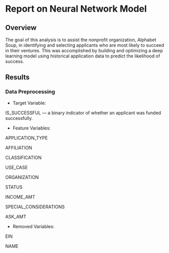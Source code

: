 # Report on Neural Network Model

## Overview

The goal of this analysis is to assist the nonprofit organization, Alphabet Soup, in identifying and selecting applicants who are most likely to succeed in their ventures. This was accomplished by building and optimizing a deep learning model using historical application data to predict the likelihood of success.

## Results

### Data Preprocessing

* Target Variable:

IS_SUCCESSFUL — a binary indicator of whether an applicant was funded successfully.

* Feature Variables:

APPLICATION_TYPE

AFFILIATION

CLASSIFICATION

USE_CASE

ORGANIZATION

STATUS

INCOME_AMT

SPECIAL_CONSIDERATIONS

ASK_AMT

* Removed Variables:

EIN 

NAME 

